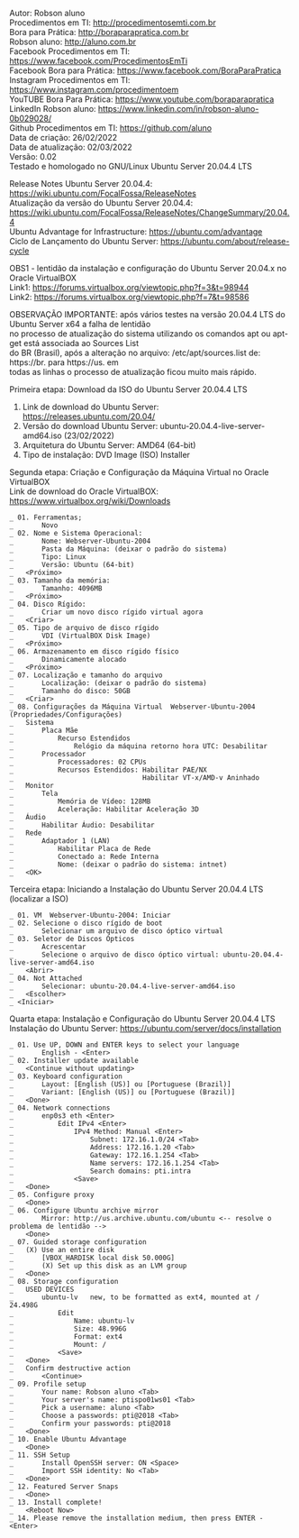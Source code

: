 Autor: Robson aluno<br>
Procedimentos em TI: http://procedimentosemti.com.br<br>
Bora para Prática: http://boraparapratica.com.br<br>
Robson aluno: http://aluno.com.br<br>
Facebook Procedimentos em TI: https://www.facebook.com/ProcedimentosEmTi<br>
Facebook Bora para Prática: https://www.facebook.com/BoraParaPratica<br>
Instagram Procedimentos em TI: https://www.instagram.com/procedimentoem<br>
YouTUBE Bora Para Prática: https://www.youtube.com/boraparapratica<br>
LinkedIn Robson aluno: https://www.linkedin.com/in/robson-aluno-0b029028/<br>
Github Procedimentos em TI: https://github.com/aluno<br>
Data de criação: 26/02/2022<br>
Data de atualização: 02/03/2022<br>
Versão: 0.02<br>
Testado e homologado no GNU/Linux Ubuntu Server 20.04.4 LTS

Release Notes Ubuntu Server 20.04.4: https://wiki.ubuntu.com/FocalFossa/ReleaseNotes<br>
Atualização da versão do Ubuntu Server 20.04.4: https://wiki.ubuntu.com/FocalFossa/ReleaseNotes/ChangeSummary/20.04.4<br>
Ubuntu Advantage for Infrastructure: https://ubuntu.com/advantage<br>
Ciclo de Lançamento do Ubuntu Server: https://ubuntu.com/about/release-cycle

OBS1 - lentidão da instalação e configuração do Ubuntu Server 20.04.x no Oracle VirtualBOX<br>
Link1: https://forums.virtualbox.org/viewtopic.php?f=3&t=98944<br>
Link2: https://forums.virtualbox.org/viewtopic.php?f=7&t=98586<br>

OBSERVAÇÃO IMPORTANTE: após vários testes na versão 20.04.4 LTS do Ubuntu Server x64 a falha de lentidão<br>
no processo de atualização do sistema utilizando os comandos apt ou apt-get está associada ao Sources List<br>
do BR (Brasil), após a alteração no arquivo: /etc/apt/sources.list de: https://br. para https://us. em <br>
todas as linhas o processo de atualização ficou muito mais rápido.

Primeira etapa: Download da ISO do Ubuntu Server 20.04.4 LTS

01. Link de download do Ubuntu Server: https://releases.ubuntu.com/20.04/
02. Versão do download Ubuntu Server: ubuntu-20.04.4-live-server-amd64.iso (23/02/2022)
03. Arquitetura do Ubuntu Server: AMD64 (64-bit)
04. Tipo de instalação: DVD Image (ISO) Installer

Segunda etapa: Criação e Configuração da Máquina Virtual no Oracle VirtualBOX<br>
Link de download do Oracle VirtualBOX: https://www.virtualbox.org/wiki/Downloads

	_ 01. Ferramentas;
	_		Novo
	_ 02. Nome e Sistema Operacional:
	_		Nome: Webserver-Ubuntu-2004
	_		Pasta da Máquina: (deixar o padrão do sistema)
	_		Tipo: Linux
	_		Versão: Ubuntu (64-bit)
	_	<Próximo>
	_ 03. Tamanho da memória:
	_		Tamanho: 4096MB
	_	<Próximo>
	_ 04. Disco Rígido:
	_		Criar um novo disco rígido virtual agora
	_	<Criar>
	_ 05. Tipo de arquivo de disco rígido
	_		VDI (VirtualBOX Disk Image)
	_	<Próximo>
	_ 06. Armazenamento em disco rígido físico
	_		Dinamicamente alocado
	_	<Próximo>
	_ 07. Localização e tamanho do arquivo
	_		Localização: (deixar o padrão do sistema)
	_		Tamanho do disco: 50GB
	_	<Criar>
	_ 08. Configurações da Máquina Virtual  Webserver-Ubuntu-2004 (Propriedades/Configurações)
	_	Sistema
	_		Placa Mãe
	_			Recurso Estendidos
	_				Relógio da máquina retorno hora UTC: Desabilitar
	_		Processador
	_			Processadores: 02 CPUs
	_			Recursos Estendidos: Habilitar PAE/NX
	_								 Habilitar VT-x/AMD-v Aninhado 
	_	Monitor
	_		Tela
	_			Memória de Vídeo: 128MB
	_			Aceleração: Habilitar Aceleração 3D
	_	Áudio
	_		Habilitar Áudio: Desabilitar
	_	Rede
	_		Adaptador 1 (LAN)
	_			Habilitar Placa de Rede
	_			Conectado a: Rede Interna
	_			Nome: (deixar o padrão do sistema: intnet)
	_	<OK>

Terceira etapa: Iniciando a Instalação do Ubuntu Server 20.04.4 LTS (localizar a ISO)

	_ 01. VM  Webserver-Ubuntu-2004: Iniciar
	_ 02. Selecione o disco rígido de boot
	_ 		Selecionar um arquivo de disco óptico virtual
	_ 03. Seletor de Discos Ópticos
	_ 		Acrescentar
	_ 		Selecione o arquivo de disco óptico virtual: ubuntu-20.04.4-live-server-amd64.iso
	_ 	<Abrir>
	_ 04. Not Attached
	_ 		Selecionar: ubuntu-20.04.4-live-server-amd64.iso
	_ 	<Escolher>
	_ <Iniciar>

Quarta etapa: Instalação e Configuração do Ubuntu Server 20.04.4 LTS<br>
Instalação do Ubuntu Server: https://ubuntu.com/server/docs/installation

	_ 01. Use UP, DOWN and ENTER keys to select your language
	_ 		English - <Enter>
	_ 02. Installer update available
	_	<Continue without updating>
	_ 03. Keyboard configuration
	_ 		Layout: [English (US)] ou [Portuguese (Brazil)]
	_ 		Variant: [English (US)] ou [Portuguese (Brazil)]
	_ 	<Done>
	_ 04. Network connections
	_ 		enp0s3 eth <Enter>
	_ 			Edit IPv4 <Enter>
	_ 				IPv4 Method: Manual <Enter>
	_ 					Subnet: 172.16.1.0/24 <Tab>
	_ 					Address: 172.16.1.20 <Tab>
	_ 					Gateway: 172.16.1.254 <Tab>
	_ 					Name servers: 172.16.1.254 <Tab>
	_ 					Search domains: pti.intra
	_ 				<Save>
	_ 	<Done>
	_ 05. Configure proxy
	_	<Done>
	_ 06. Configure Ubuntu archive mirror
			Mirror: http://us.archive.ubuntu.com/ubuntu <-- resolve o problema de lentidão -->
		<Done>
	_ 07. Guided storage configuration
	_	(X) Use an entire disk
	_		[VBOX_HARDISK local disk 50.000G]
	_		(X) Set up this disk as an LVM group
	_	<Done>
	_ 08. Storage configuration
	_	USED DEVICES
	_		ubuntu-lv	new, to be formatted as ext4, mounted at /	24.498G 
	_			Edit
	_				Name: ubuntu-lv
	_				Size: 48.996G
	_				Format: ext4
	_				Mount: /
	_			<Save>
	_	<Done>
	_	Confirm destructive action
	_		<Continue>
	_ 09. Profile setup
	_ 		Your name: Robson aluno <Tab>
	_ 		Your server's name: ptispo01ws01 <Tab>
	_ 		Pick a username: aluno <Tab>
	_ 		Choose a passwords: pti@2018 <Tab>
	_ 		Confirm your passwords: pti@2018
	_ 	<Done>
	_ 10. Enable Ubuntu Advantage
	_	<Done>
	_ 11. SSH Setup
	_ 		Install OpenSSH server: ON <Space>
	_ 		Import SSH identity: No <Tab>
	_ 	<Done>
	_ 12. Featured Server Snaps
	_	<Done>
	_ 13. Install complete!
	_	<Reboot Now>
	_ 14. Please remove the installation medium, then press ENTER - <Enter>